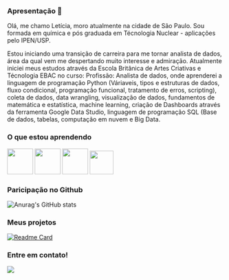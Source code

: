 
### Apresentação 👋

Olá, me chamo Letícia, moro atualmente na cidade de São Paulo.
Sou formada em química e pós graduada em Técnologia Nuclear - aplicações pelo IPEN/USP. 

Estou iniciando uma transição de carreira para me tornar analista de dados, área da qual vem me despertando muito interesse e admiração.
Atualmente iniciei meus estudos através da Escola Britânica de Artes Criativas e Técnologia EBAC no curso: Profissão: Analista de dados, onde aprenderei a linguagem de programação Python (Váriaveis, tipos e estruturas de dados, fluxo condicional, programação funcional, tratamento de erros, scripting), coleta de dados, data wrangling, visualização de dados, fundamentos de matemática e estatística, machine learning, criação de Dashboards através da ferramenta Google Data Studio, linguagem de programação SQL (Base de dados, tabelas, computação em nuvem e Big Data.


### O que estou aprendendo


<img loading="lazy" src="https://cdn.jsdelivr.net/gh/devicons/devicon@latest/icons/python/python-original-wordmark.svg" width="60" height="60"/> <img loading="lazy" src= "https://cdn.jsdelivr.net/gh/devicons/devicon@latest/icons/azuresqldatabase/azuresqldatabase-original.svg" width="60" height="60"/> <img loading="lazy" src= "https://cdn.jsdelivr.net/gh/devicons/devicon@latest/icons/apachespark/apachespark-original-wordmark.svg" width="60" height="60"/>  <img loading="lazy" src= "https://cdn.jsdelivr.net/gh/devicons/devicon@latest/icons/amazonwebservices/amazonwebservices-original-wordmark.svg" width="55" height="55"/>

          

### Paricipação no Github          

![Anurag's GitHub stats](https://github-readme-stats.vercel.app/api?username=LeticiaLavieri&show_icons=true&theme=dracula&)


### Meus projetos

[![Readme Card](https://github-readme-stats.vercel.app/api/pin/?username=LeticiaLavieri&repo=LeticiaLavieri&theme=dracula&)](https://github.com/anuraghazra/github-readme-stats)


### Entre em contato!

<div>
<a href="www.linkedin.com/in/leticia-g-s-lavieri" target="_blank"><img loading="lazy" src="https://img.shields.io/badge/-LinkedIn-%230077B5?style=for-the-badge&logo=linkedin&logoColor=white" target="_blank"></a>
</div>

